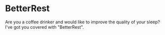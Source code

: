 # BetterRest
Are you a coffee drinker and would like to improve the quality of your sleep? I've got you covered with "BetterRest".
